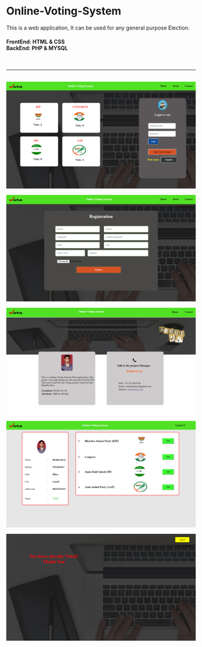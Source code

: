 # Online-Voting-System
<p>This is a web application, It can be used for any general purpose Election.</p>
<h4>FrontEnd: HTML & CSS<br>  BackEnd: PHP & MYSQL</h4><br><hr><br>
<img src="Screenshot (27).png"><br>

<img src="Screenshot (28).png"><br>

<img src="Screenshot (34).png"><br>

<img src="Screenshot (35).png"><br>

<img src="Screenshot (36).png">
